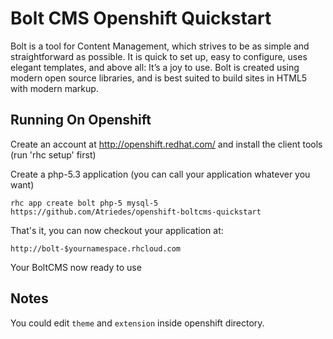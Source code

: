Bolt CMS Openshift Quickstart
===

Bolt is a tool for Content Management, which strives to be as simple and straightforward as possible. It is quick to set up, easy to configure, uses elegant templates, and above all: It’s a joy to use. Bolt is created using modern open source libraries, and is best suited to build sites in HTML5 with modern markup. 

Running On Openshift
---
Create an account at http://openshift.redhat.com/ and install the client tools (run 'rhc setup' first)

Create a php-5.3 application (you can call your application whatever you want)

    rhc app create bolt php-5 mysql-5 https://github.com/Atriedes/openshift-boltcms-quickstart

That's it, you can now checkout your application at:

    http://bolt-$yournamespace.rhcloud.com
    
Your BoltCMS now ready to use

Notes
---
You could edit `theme` and `extension` inside openshift directory.